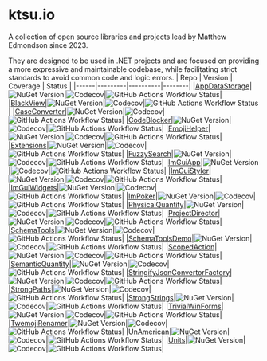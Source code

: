 # ktsu.io

A collection of open source libraries and projects lead by Matthew Edmondson since 2023.

They are designed to be used in .NET projects and are focused on providing a more expressive and maintainable codebase, while facilitating strict standards to avoid common code and logic errors.
| Repo | Version | Coverage | Status |
|------|---------|----------|--------|
|[AppDataStorage](https://github.com/ktsu-io/AppDataStorage)|![NuGet Version](https://img.shields.io/nuget/v/ktsu-io.AppDataStorage)|![Codecov](https://img.shields.io/codecov/c/github/ktsu-io/AppDataStorage)|![GitHub Actions Workflow Status](https://img.shields.io/github/actions/workflow/status/ktsu-io/AppDataStorage/dotnet.yml)|
|[BlackView](https://github.com/ktsu-io/BlackView)|![NuGet Version](https://img.shields.io/nuget/v/ktsu-io.BlackView)|![Codecov](https://img.shields.io/codecov/c/github/ktsu-io/BlackView)|![GitHub Actions Workflow Status](https://img.shields.io/github/actions/workflow/status/ktsu-io/BlackView/dotnet.yml)|
|[CaseConverter](https://github.com/ktsu-io/CaseConverter)|![NuGet Version](https://img.shields.io/nuget/v/ktsu-io.CaseConverter)|![Codecov](https://img.shields.io/codecov/c/github/ktsu-io/CaseConverter)|![GitHub Actions Workflow Status](https://img.shields.io/github/actions/workflow/status/ktsu-io/CaseConverter/dotnet.yml)|
|[CodeBlocker](https://github.com/ktsu-io/CodeBlocker)|![NuGet Version](https://img.shields.io/nuget/v/ktsu-io.CodeBlocker)|![Codecov](https://img.shields.io/codecov/c/github/ktsu-io/CodeBlocker)|![GitHub Actions Workflow Status](https://img.shields.io/github/actions/workflow/status/ktsu-io/CodeBlocker/dotnet.yml)|
|[EmojiHelper](https://github.com/ktsu-io/EmojiHelper)|![NuGet Version](https://img.shields.io/nuget/v/ktsu-io.EmojiHelper)|![Codecov](https://img.shields.io/codecov/c/github/ktsu-io/EmojiHelper)|![GitHub Actions Workflow Status](https://img.shields.io/github/actions/workflow/status/ktsu-io/EmojiHelper/dotnet.yml)|
|[Extensions](https://github.com/ktsu-io/Extensions)|![NuGet Version](https://img.shields.io/nuget/v/ktsu-io.Extensions)|![Codecov](https://img.shields.io/codecov/c/github/ktsu-io/Extensions)|![GitHub Actions Workflow Status](https://img.shields.io/github/actions/workflow/status/ktsu-io/Extensions/dotnet.yml)|
|[FuzzySearch](https://github.com/ktsu-io/FuzzySearch)|![NuGet Version](https://img.shields.io/nuget/v/ktsu-io.FuzzySearch)|![Codecov](https://img.shields.io/codecov/c/github/ktsu-io/FuzzySearch)|![GitHub Actions Workflow Status](https://img.shields.io/github/actions/workflow/status/ktsu-io/FuzzySearch/dotnet.yml)|
|[ImGuiApp](https://github.com/ktsu-io/ImGuiApp)|![NuGet Version](https://img.shields.io/nuget/v/ktsu-io.ImGuiApp)|![Codecov](https://img.shields.io/codecov/c/github/ktsu-io/ImGuiApp)|![GitHub Actions Workflow Status](https://img.shields.io/github/actions/workflow/status/ktsu-io/ImGuiApp/dotnet.yml)|
|[ImGuiStyler](https://github.com/ktsu-io/ImGuiStyler)|![NuGet Version](https://img.shields.io/nuget/v/ktsu-io.ImGuiStyler)|![Codecov](https://img.shields.io/codecov/c/github/ktsu-io/ImGuiStyler)|![GitHub Actions Workflow Status](https://img.shields.io/github/actions/workflow/status/ktsu-io/ImGuiStyler/dotnet.yml)|
|[ImGuiWidgets](https://github.com/ktsu-io/ImGuiWidgets)|![NuGet Version](https://img.shields.io/nuget/v/ktsu-io.ImGuiWidgets)|![Codecov](https://img.shields.io/codecov/c/github/ktsu-io/ImGuiWidgets)|![GitHub Actions Workflow Status](https://img.shields.io/github/actions/workflow/status/ktsu-io/ImGuiWidgets/dotnet.yml)|
|[ImPoker](https://github.com/ktsu-io/ImPoker)|![NuGet Version](https://img.shields.io/nuget/v/ktsu-io.ImPoker)|![Codecov](https://img.shields.io/codecov/c/github/ktsu-io/ImPoker)|![GitHub Actions Workflow Status](https://img.shields.io/github/actions/workflow/status/ktsu-io/ImPoker/dotnet.yml)|
|[PhysicalQuantity](https://github.com/ktsu-io/PhysicalQuantity)|![NuGet Version](https://img.shields.io/nuget/v/ktsu-io.PhysicalQuantity)|![Codecov](https://img.shields.io/codecov/c/github/ktsu-io/PhysicalQuantity)|![GitHub Actions Workflow Status](https://img.shields.io/github/actions/workflow/status/ktsu-io/PhysicalQuantity/dotnet.yml)|
|[ProjectDirector](https://github.com/ktsu-io/ProjectDirector)|![NuGet Version](https://img.shields.io/nuget/v/ktsu-io.ProjectDirector)|![Codecov](https://img.shields.io/codecov/c/github/ktsu-io/ProjectDirector)|![GitHub Actions Workflow Status](https://img.shields.io/github/actions/workflow/status/ktsu-io/ProjectDirector/dotnet.yml)|
|[SchemaTools](https://github.com/ktsu-io/SchemaTools)|![NuGet Version](https://img.shields.io/nuget/v/ktsu-io.SchemaTools)|![Codecov](https://img.shields.io/codecov/c/github/ktsu-io/SchemaTools)|![GitHub Actions Workflow Status](https://img.shields.io/github/actions/workflow/status/ktsu-io/SchemaTools/dotnet.yml)|
|[SchemaToolsDemo](https://github.com/ktsu-io/SchemaToolsDemo)|![NuGet Version](https://img.shields.io/nuget/v/ktsu-io.SchemaToolsDemo)|![Codecov](https://img.shields.io/codecov/c/github/ktsu-io/SchemaToolsDemo)|![GitHub Actions Workflow Status](https://img.shields.io/github/actions/workflow/status/ktsu-io/SchemaToolsDemo/dotnet.yml)|
|[ScopedAction](https://github.com/ktsu-io/ScopedAction)|![NuGet Version](https://img.shields.io/nuget/v/ktsu-io.ScopedAction)|![Codecov](https://img.shields.io/codecov/c/github/ktsu-io/ScopedAction)|![GitHub Actions Workflow Status](https://img.shields.io/github/actions/workflow/status/ktsu-io/ScopedAction/dotnet.yml)|
|[SemanticQuantity](https://github.com/ktsu-io/SemanticQuantity)|![NuGet Version](https://img.shields.io/nuget/v/ktsu-io.SemanticQuantity)|![Codecov](https://img.shields.io/codecov/c/github/ktsu-io/SemanticQuantity)|![GitHub Actions Workflow Status](https://img.shields.io/github/actions/workflow/status/ktsu-io/SemanticQuantity/dotnet.yml)|
|[StringifyJsonConvertorFactory](https://github.com/ktsu-io/StringifyJsonConvertorFactory)|![NuGet Version](https://img.shields.io/nuget/v/ktsu-io.StringifyJsonConvertorFactory)|![Codecov](https://img.shields.io/codecov/c/github/ktsu-io/StringifyJsonConvertorFactory)|![GitHub Actions Workflow Status](https://img.shields.io/github/actions/workflow/status/ktsu-io/StringifyJsonConvertorFactory/dotnet.yml)|
|[StrongPaths](https://github.com/ktsu-io/StrongPaths)|![NuGet Version](https://img.shields.io/nuget/v/ktsu-io.StrongPaths)|![Codecov](https://img.shields.io/codecov/c/github/ktsu-io/StrongPaths)|![GitHub Actions Workflow Status](https://img.shields.io/github/actions/workflow/status/ktsu-io/StrongPaths/dotnet.yml)|
|[StrongStrings](https://github.com/ktsu-io/StrongStrings)|![NuGet Version](https://img.shields.io/nuget/v/ktsu-io.StrongStrings)|![Codecov](https://img.shields.io/codecov/c/github/ktsu-io/StrongStrings)|![GitHub Actions Workflow Status](https://img.shields.io/github/actions/workflow/status/ktsu-io/StrongStrings/dotnet.yml)|
|[TrivialWinForms](https://github.com/ktsu-io/TrivialWinForms)|![NuGet Version](https://img.shields.io/nuget/v/ktsu-io.TrivialWinForms)|![Codecov](https://img.shields.io/codecov/c/github/ktsu-io/TrivialWinForms)|![GitHub Actions Workflow Status](https://img.shields.io/github/actions/workflow/status/ktsu-io/TrivialWinForms/dotnet.yml)|
|[TwemojiRenamer](https://github.com/ktsu-io/TwemojiRenamer)|![NuGet Version](https://img.shields.io/nuget/v/ktsu-io.TwemojiRenamer)|![Codecov](https://img.shields.io/codecov/c/github/ktsu-io/TwemojiRenamer)|![GitHub Actions Workflow Status](https://img.shields.io/github/actions/workflow/status/ktsu-io/TwemojiRenamer/dotnet.yml)|
|[UnAmerican](https://github.com/ktsu-io/UnAmerican)|![NuGet Version](https://img.shields.io/nuget/v/ktsu-io.UnAmerican)|![Codecov](https://img.shields.io/codecov/c/github/ktsu-io/UnAmerican)|![GitHub Actions Workflow Status](https://img.shields.io/github/actions/workflow/status/ktsu-io/UnAmerican/dotnet.yml)|
|[Units](https://github.com/ktsu-io/Units)|![NuGet Version](https://img.shields.io/nuget/v/ktsu-io.Units)|![Codecov](https://img.shields.io/codecov/c/github/ktsu-io/Units)|![GitHub Actions Workflow Status](https://img.shields.io/github/actions/workflow/status/ktsu-io/Units/dotnet.yml)|
